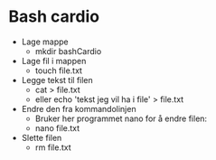 # Bash cardio
- Lage mappe
    - mkdir bashCardio
- Lage fil i mappen
    - touch file.txt
- Legge tekst til filen
    - cat > file.txt
    - eller echo 'tekst jeg vil ha i file' > file.txt
- Endre den fra kommandolinjen
    - Bruker her programmet nano for å endre filen:
    - nano file.txt
- Slette filen
    - rm file.txt